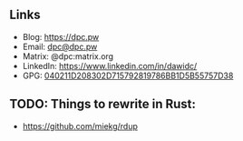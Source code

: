 ## Links

* Blog: https://dpc.pw
* Email: <a href="mailto:dpc@dpc.pw">dpc@dpc.pw</a>
* Matrix: @dpc:matrix.org
* LinkedIn: https://www.linkedin.com/in/dawidc/
* GPG: [040211D208302D715792819786BB1D5B55757D38](https://keys.openpgp.org/vks/v1/by-fingerprint/040211D208302D715792819786BB1D5B55757D38)



## TODO: Things to rewrite in Rust:

* https://github.com/miekg/rdup

